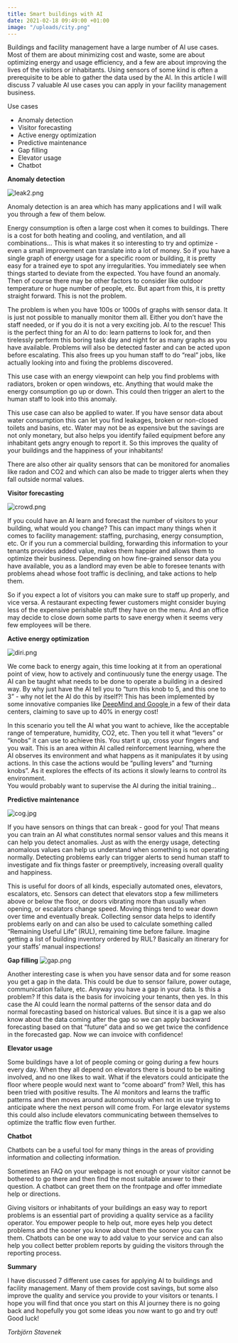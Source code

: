 ```yaml
---
title: Smart buildings with AI
date: 2021-02-18 09:49:00 +01:00
image: "/uploads/city.png"
---
```


Buildings and facility management have a large number of AI use cases. Most of them are about minimizing cost and waste, some are about optimizing energy and usage efficiency, and a few are about improving the lives of the visitors or inhabitants. Using sensors of some kind is often a prerequisite to be able to gather the data used by the AI. In this article I will discuss 7 valuable AI use cases you can apply in your facility management business.

Use cases
* Anomaly detection
* Visitor forecasting
* Active energy optimization
* Predictive maintenance
* Gap filling
* Elevator usage
* Chatbot

**Anomaly detection**

![leak2.png](/uploads/leak2.png)

Anomaly detection is an area which has many applications and I will walk you through  a few of them below. 

Energy consumption is often a large cost when it comes to buildings. There is a cost for both heating and cooling, and ventilation, and all combinations... This is what makes it so interesting to try and optimize - even a small improvement can translate into a lot of money. So if you have a single graph of energy usage for a specific room or building, it is pretty easy for a trained eye to spot any irregularities. You immediately see when things started to deviate from the expected. You have found an anomaly. Then of course there may be other factors to consider like outdoor temperature or huge number of people, etc. But apart from this, it is pretty straight forward. This is not the problem. 

The problem is when you have 100s or 1000s of graphs with sensor data. It is just not possible to manually monitor them all. Either you don’t have the staff needed, or if you do it is not a very exciting job. AI to the rescue! This is the perfect thing for an AI to do: learn patterns to look for, and then tirelessly perform this boring task day and night for as many graphs as you have available. Problems will also be detected faster and can be acted upon before escalating. This also frees up you human staff to do “real” jobs, like actually looking into and fixing the problems discovered.

This use case with an energy viewpoint can help you find problems with radiators, broken or open windows, etc. Anything that would make the energy consumption go up or down. This could then trigger an alert to the human staff to look into this anomaly.

This use case can also be applied to water. If you have sensor data about water consumption this can let you find leakages, broken or non-closed toilets and basins, etc. Water may not be as expensive but the savings are not only monetary, but also helps you identify failed equipment before any inhabitant gets angry enough to report it. So this improves the quality of your buildings and the happiness of your inhabitants!

There are also other air quality sensors that can be monitored for anomalies like radon and CO2 and which can also be made to trigger alerts when they fall outside normal values.

**Visitor forecasting**

![crowd.png](/uploads/crowd.png)

If you could have an AI learn and forecast the number of visitors to your building, what would you change? This can impact many things when it comes to facility management: staffing, purchasing, energy consumption, etc. Or if you run a commercial building, forwarding this information to your tenants provides added value, makes them happier and allows them to optimize their business. Depending on how fine-grained sensor data you have available, you as a landlord may even be able to foresee tenants with problems ahead whose foot traffic is declining, and take actions to help them. 

So if you expect a lot of visitors you can make sure to staff up properly, and vice versa. A restaurant expecting fewer customers might consider buying less of the expensive perishable stuff they have on the menu. And an office may decide to close down some parts to save energy when it seems very few employees will be there.


**Active energy optimization**

![diri.png](/uploads/diri.png)

We come back to energy again, this time looking at it from an operational point of view, how to actively and continuously tune the energy usage. The AI can be taught what needs to be done to operate a building in a desired way. By why just have the AI tell you to “turn this knob to 5, and this one to 3” - why not let the AI do this by itself?! This has been implemented by some innovative companies like [DeepMind and Google ](https://deepmind.com/blog/article/deepmind-ai-reduces-google-data-centre-cooling-bill-40)in a few of their data centers, claiming to save up to 40% in energy cost! 

In this scenario you tell the AI what you want to achieve, like the acceptable range of temperature, humidity, CO2, etc. Then you tell it what “levers” or “knobs” it can use to achieve this. You start it up, cross your fingers and you wait. This is an area within AI called reinforcement learning, where the AI observes its environment and what happens as it manipulates it by using actions. In this case the actions would be “pulling levers” and “turning knobs”. As it explores the effects of its actions it slowly learns to control its environment.  
You would probably want to supervise the AI during the initial training...


**Predictive maintenance**

![cog.jpg](/uploads/cog.jpg)

If you have sensors on things that can break - good for you! That means you can train an AI what constitutes normal sensor values and this means it can help you detect anomalies. Just as with the energy usage, detecting anomalous values can help us understand when something is not operating normally. Detecting problems early can trigger alerts to send human staff to investigate and fix things faster or preemptively, increasing overall quality and happiness.

This is useful for doors of all kinds, especially automated ones, elevators, escalators, etc. Sensors can detect that elevators stop a few millimeters above or below the floor, or doors vibrating more than usually when opening, or escalators change speed.
Moving things tend to wear down over time and eventually break. Collecting sensor data helps to identify problems early on and can also be used to calculate something called “Remaining Useful Life” (RUL), remaining time before failure. Imagine getting a list of building inventory ordered by RUL? Basically an itinerary for your staffs’ manual inspections!

**Gap filling**
![gap.png](/uploads/gap.png)

Another interesting case is when you have sensor data and for some reason you get a gap in the data. This could be due to sensor failure, power outage, communication failure, etc. Anyway you have a gap in your data. Is this a problem? If this data is the basis for invoicing your tenants, then yes. In this case the AI could learn the normal patterns of the sensor data and do normal forecasting based on historical values. But since it is a gap we also know about the data coming after the gap so we can apply backward forecasting based on that “future” data and so we get twice the confidence in the forecasted gap. Now we can invoice with confidence!

**Elevator usage**

Some buildings have a lot of people coming or going during a few hours every day. When they all depend on elevators there is bound to be waiting involved, and no one likes to wait. What if the elevators could anticipate the floor where people would next want to “come aboard” from? Well, this has been tried with positive results. The AI monitors and learns the traffic patterns and then moves around autonomously when not in use trying to anticipate where the next person will come from. For large elevator systems this could also include elevators communicating between themselves to optimize the traffic flow even further.


**Chatbot**

Chatbots can be a useful tool for many things in the areas of providing information and collecting information.

Sometimes an FAQ on your webpage is not enough or your visitor cannot be bothered to go there and then find the most suitable answer to their question. A chatbot can greet them on the frontpage and offer immediate help or directions.

Giving visitors or inhabitants of your buildings an easy way to report problems is an essential part of providing a quality service as a facility operator. You empower people to help out, more eyes help you detect problems and the sooner you know about them the sooner you can fix them. Chatbots can be one way to add value to your service and can also help you collect better problem reports by guiding the visitors through the reporting process. 

**Summary**

I have discussed 7 different use cases for applying AI to buildings and facility management. Many of them provide cost savings, but some also improve the quality and service you provide to your visitors or tenants. I hope you will find that once you start on this AI journey there is no going back and  hopefully you got some ideas you now want to go and try out! Good luck! 


*Torbjörn Stavenek*

